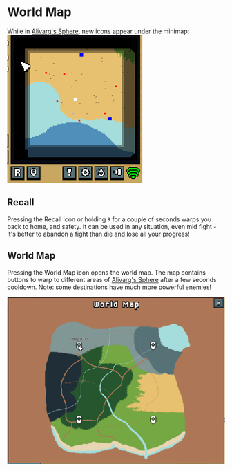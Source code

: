# World Map

While in [Alivarg's Sphere](../locations/alivargs-sphere.md), new icons appear under the minimap:
![The minimap as of v0.0.9](../images/minimap.png)

## Recall
Pressing the Recall icon or holding `R` for a couple of seconds warps you back to home, and safety. It can be used in any situation, even mid fight - it's better to abandon a fight than die and lose all your progress!

## World Map
Pressing the World Map icon opens the world map. The map contains buttons to warp to different areas of [Alivarg's Sphere](../locations/alivargs-sphere.md) after a few seconds cooldown. Note: some destinations have much more powerful enemies!

![The world map as of v0.0.9](../images/world-map.png)